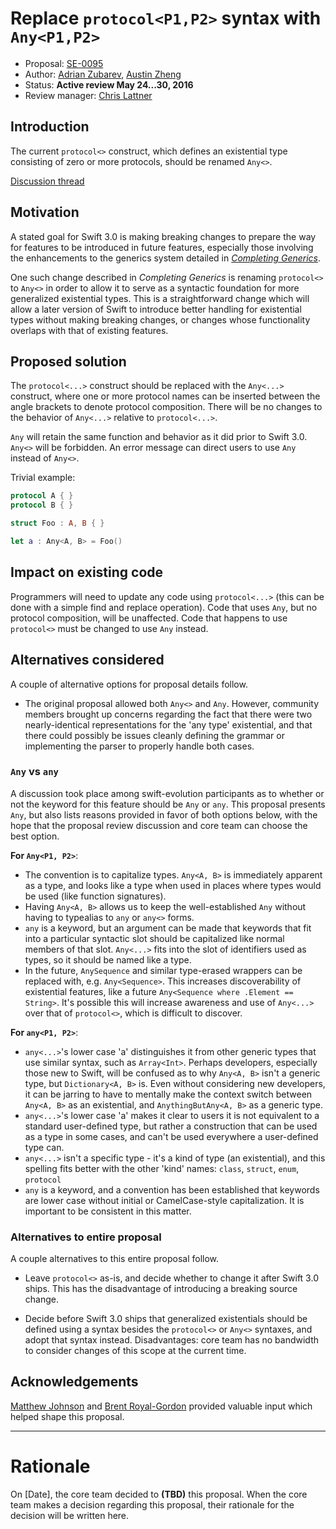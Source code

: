 # Replace `protocol<P1,P2>` syntax with `Any<P1,P2>`

* Proposal: [SE-0095](0095-any-as-existential.md)
* Author: [Adrian Zubarev](https://github.com/DevAndArtist), [Austin Zheng](https://github.com/austinzheng)
* Status: **Active review May 24...30, 2016**
* Review manager: [Chris Lattner](http://github.com/lattner)

## Introduction

The current `protocol<>` construct, which defines an existential type consisting of zero or more protocols, should be renamed `Any<>`.

[Discussion thread](https://lists.swift.org/pipermail/swift-evolution/Week-of-Mon-20160516/018109.html)

## Motivation

A stated goal for Swift 3.0 is making breaking changes to prepare the way for features to be introduced in future features, especially those involving the enhancements to the generics system detailed in [*Completing Generics*](https://github.com/apple/swift/blob/master/docs/GenericsManifesto.md).

One such change described in *Completing Generics* is renaming `protocol<>` to `Any<>` in order to allow it to serve as a syntactic foundation for more generalized existential types. This is a straightforward change which will allow a later version of Swift to introduce better handling for existential types without making breaking changes, or changes whose functionality overlaps with that of existing features.

## Proposed solution

The `protocol<...>` construct should be replaced with the `Any<...>` construct, where one or more protocol names can be inserted between the angle brackets to denote protocol composition. There will be no changes to the behavior of `Any<...>` relative to `protocol<...>`.

`Any` will retain the same function and behavior as it did prior to Swift 3.0. `Any<>` will be forbidden. An error message can direct users to use `Any` instead of `Any<>`.

Trivial example:

```swift
protocol A { }
protocol B { }

struct Foo : A, B { }

let a : Any<A, B> = Foo()
```

## Impact on existing code

Programmers will need to update any code using `protocol<...>` (this can be done with a simple find and replace operation). Code that uses `Any`, but no protocol composition, will be unaffected. Code that happens to use `protocol<>` must be changed to use `Any` instead.

## Alternatives considered

A couple of alternative options for proposal details follow.

* The original proposal allowed both `Any<>` and `Any`. However, community members brought up concerns regarding the fact that there were two nearly-identical representations for the 'any type' existential, and that there could possibly be issues cleanly defining the grammar or implementing the parser to properly handle both cases.

### `Any` vs `any`

A discussion took place among swift-evolution participants as to whether or not the keyword for this feature should be `Any` or `any`. This proposal presents `Any`, but also lists reasons provided in favor of both options below, with the hope that the proposal review discussion and core team can choose the best option.

**For `Any<P1, P2>`**:

* The convention is to capitalize types. `Any<A, B>` is immediately apparent as a type, and looks like a type when used in places where types would be used (like function signatures).
* Having `Any<A, B>` allows us to keep the well-established `Any` without having to typealias to `any` or `any<>` forms.
* `any` is a keyword, but an argument can be made that keywords that fit into a particular syntactic slot should be capitalized like normal members of that slot. `Any<...>` fits into the slot of identifiers used as types, so it should be named like a type.
* In the future, `AnySequence` and similar type-erased wrappers can be replaced with, e.g. `Any<Sequence>`. This increases discoverability of existential features, like a future `Any<Sequence where .Element == String>`. It's possible this will increase awareness and use of `Any<...>` over that of `protocol<>`, which is difficult to discover.

**For `any<P1, P2>`**:

* `any<...>`'s lower case 'a' distinguishes it from other generic types that use similar syntax, such as `Array<Int>`. Perhaps developers, especially those new to Swift, will be confused as to why `Any<A, B>` isn't a generic type, but `Dictionary<A, B>` is. Even without considering new developers, it can be jarring to have to mentally make the context switch between `Any<A, B>` as an existential, and `AnythingButAny<A, B>` as a generic type.
* `any<...>`'s lower case 'a' makes it clear to users it is not equivalent to a standard user-defined type, but rather a construction that can be used as a type in some cases, and can't be used everywhere a user-defined type can.
* `any<...>` isn't a specific type - it's a kind of type (an existential), and this spelling fits better with the other 'kind' names: `class`, `struct`, `enum`, `protocol`
* `any` is a keyword, and a convention has been established that keywords are lower case without initial or CamelCase-style capitalization. It is important to be consistent in this matter.

### Alternatives to entire proposal

A couple alternatives to this entire proposal follow.

* Leave `protocol<>` as-is, and decide whether to change it after Swift 3.0 ships. This has the disadvantage of introducing a breaking source change.

* Decide before Swift 3.0 ships that generalized existentials should be defined using a syntax besides the `protocol<>` or `Any<>` syntaxes, and adopt that syntax instead. Disadvantages: core team has no bandwidth to consider changes of this scope at the current time.

## Acknowledgements

[Matthew Johnson](https://github.com/anandabits) and [Brent Royal-Gordon](https://github.com/brentdax) provided valuable input which helped shape this proposal.

-------------------------------------------------------------------------------

# Rationale

On [Date], the core team decided to **(TBD)** this proposal.
When the core team makes a decision regarding this proposal,
their rationale for the decision will be written here.
